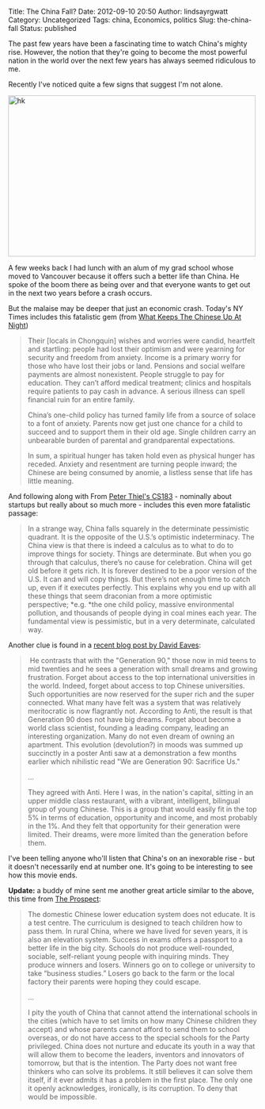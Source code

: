 Title: The China Fall?
Date: 2012-09-10 20:50
Author: lindsayrgwatt
Category: Uncategorized
Tags: china, Economics, politics
Slug: the-china-fall
Status: published

The past few years have been a fascinating time to watch China's mighty rise. However, the notion that they're going to become the most powerful nation in the world over the next few years has always seemed ridiculous to me.

Recently I've noticed quite a few signs that suggest I'm not alone.

<img src="{static}/images/2012/09/hk-500x325.jpg" title="hk" class="aligncenter size-medium  photo" width="500" height="325" />

A few weeks back I had lunch with an alum of my grad school whose moved to Vancouver because it offers such a better life than China. He spoke of the boom there as being over and that everyone wants to get out in the next two years before a crash occurs.

But the malaise may be deeper that just an economic crash. Today's NY Times includes this fatalistic gem (from [What Keeps The Chinese Up At Night](http://www.nytimes.com/2012/09/10/opinion/what-keeps-the-chinese-up-at-night.html?pagewanted=all))

> Their \[locals in Chongquin\] wishes and worries were candid, heartfelt and startling: people had lost their optimism and were yearning for security and freedom from anxiety. Income is a primary worry for those who have lost their jobs or land. Pensions and social welfare payments are almost nonexistent. People struggle to pay for education. They can’t afford medical treatment; clinics and hospitals require patients to pay cash in advance. A serious illness can spell financial ruin for an entire family.
>
> China’s one-child policy has turned family life from a source of solace to a font of anxiety. Parents now get just one chance for a child to succeed and to support them in their old age. Single children carry an unbearable burden of parental and grandparental expectations.
>
> In sum, a spiritual hunger has taken hold even as physical hunger has receded. Anxiety and resentment are turning people inward; the Chinese are being consumed by anomie, a listless sense that life has little meaning.

And following along with From [Peter Thiel's CS183](http://blakemasters.tumblr.com/post/23435743973/peter-thiels-cs183-startup-class-13-notes-essay) - nominally about startups but really about so much more - includes this even more fatalistic passage:

> In a strange way, China falls squarely in the determinate pessimistic quadrant. It is the opposite of the U.S.’s optimistic indeterminacy. The China view is that there is indeed a calculus as to what to do to improve things for society. Things are determinate. But when you go through that calculus, there’s no cause for celebration. China will get old before it gets rich. It is forever destined to be a poor version of the U.S. It can and will copy things. But there’s not enough time to catch up, even if it executes perfectly. This explains why you end up with all these things that seem draconian from a more optimistic perspective; *e.g. *the one child policy, massive environmental pollution, and thousands of people dying in coal mines each year. The fundamental view is pessimistic, but in a very determinate, calculated way.

Another clue is found in a [recent blog post by David Eaves](http://eaves.ca/2012/08/17/china-twitter-and-the-0-1/):

>  He contrasts that with the "Generation 90," those now in mid teens to mid twenties and he sees a generation with small dreams and growing frustration. Forget about access to the top international universities in the world. Indeed, forget about access to top Chinese universities. Such opportunities are now reserved for the super rich and the super connected. What many have felt was a system that was relatively meritocratic is now flagrantly not. According to Anti, the result is that Generation 90 does not have big dreams. Forget about become a world class scientist, founding a leading company, leading an interesting organization. Many do not even dream of owning an apartment. This evolution (devolution?) in moods was summed up succinctly in a poster Anti saw at a demonstration a few months earlier which nihilistic read "We are Generation 90: Sacrifice Us."
>
> ...
>
> They agreed with Anti. Here I was, in the nation's capital, sitting in an upper middle class restaurant, with a vibrant, intelligent, bilingual group of young Chinese. This is a group that would easily fit in the top 5% in terms of education, opportunity and income, and most probably in the 1%. And they felt that opportunity for their generation were limited. Their dreams, were more limited than the generation before them.

I've been telling anyone who'll listen that China's on an inexorable rise - but it doesn't necessarily end at number one. It's going to be interesting to see how this movie ends.

**Update:** a buddy of mine sent me another great article similar to the above, this time from [The Prospect](http://www.prospectmagazine.co.uk/politics/mark-kitto-youll-never-be-chinese-leaving-china/):

> The domestic Chinese lower education system does not educate. It is a test centre. The curriculum is designed to teach children how to pass them. In rural China, where we have lived for seven years, it is also an elevation system. Success in exams offers a passport to a better life in the big city. Schools do not produce well-rounded, sociable, self-reliant young people with inquiring minds. They produce winners and losers. Winners go on to college or university to take “business studies.” Losers go back to the farm or the local factory their parents were hoping they could escape.
>
> ...
>
> I pity the youth of China that cannot attend the international schools in the cities (which have to set limits on how many Chinese children they accept) and whose parents cannot afford to send them to school overseas, or do not have access to the special schools for the Party privileged. China does not nurture and educate its youth in a way that will allow them to become the leaders, inventors and innovators of tomorrow, but that is the intention. The Party does not want free thinkers who can solve its problems. It still believes it can solve them itself, if it ever admits it has a problem in the first place. The only one it openly acknowledges, ironically, is its corruption. To deny that would be impossible.
